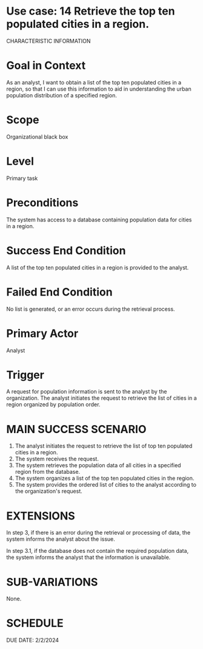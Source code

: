 Use case: 14 Retrieve the top ten populated cities in a region. 
==============================================================================

CHARACTERISTIC INFORMATION


Goal in Context
==============================================================================

As an analyst, I want to obtain a list of the top ten populated cities in a region, so that I can use this information to aid in understanding the urban population distribution of a specified region.

Scope
==============================================================================


Organizational black box

Level
==============================================================================

Primary task

Preconditions
==============================================================================


The system has access to a database containing population data for cities in a region.

Success End Condition
==============================================================================


A list of the top ten populated cities in a region is provided to the analyst.

Failed End Condition
==============================================================================


No list is generated, or an error occurs during the retrieval process.

Primary Actor
==============================================================================


 Analyst

Trigger
==================

A request for population information is sent to the analyst by the organization. The analyst initiates the request to retrieve the list of cities in a region organized by population order.

MAIN SUCCESS SCENARIO
==============================

1.  The analyst initiates the request to retrieve the list of top ten populated cities in a region.
2.  The system receives the request.
3.  The system retrieves the population data of all cities in a specified region from the database.
4.  The system organizes a list of the top ten populated cities in the region.
5.  The system provides the ordered list of cities to the analyst according to the organization's request.

EXTENSIONS
==============================================================================


In step 3, if there is an error during the retrieval or processing of data, the system informs the analyst about the issue.

In step 3.1, if the database does not contain the required population data, the system informs the analyst that the information is unavailable.


SUB-VARIATIONS
==============================================================================


None.

SCHEDULE
==============================================================================


DUE DATE: 2/2/2024
